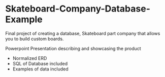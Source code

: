 # Skateboard-Company-Database-Example
Final project of creating a database, Skateboard part company that allows you to build custom boards.

Powerpoint Presentation describing and showcasing the product

- Normalized ERD
- SQL of Database included
- Examples of data included

